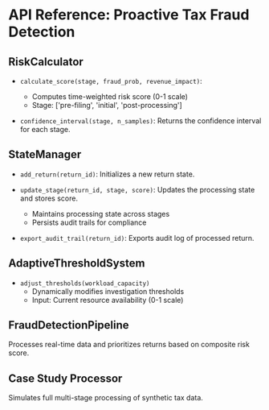   # API Reference: Proactive Tax Fraud Detection


## RiskCalculator
- `calculate_score(stage, fraud_prob, revenue_impact)`:
  - Computes time-weighted risk score (0-1 scale)
  - Stage: ['pre-filing', 'initial', 'post-processing']
  
- `confidence_interval(stage, n_samples)`:
  Returns the confidence interval for each stage.

## StateManager
- `add_return(return_id)`:
  Initializes a new return state.

- `update_stage(return_id, stage, score)`:
  Updates the processing state and stores score.
  - Maintains processing state across stages
  - Persists audit trails for compliance

- `export_audit_trail(return_id)`:
  Exports audit log of processed return.

## AdaptiveThresholdSystem
- `adjust_thresholds(workload_capacity)`
  - Dynamically modifies investigation thresholds
  - Input: Current resource availability (0-1 scale)

## FraudDetectionPipeline
Processes real-time data and prioritizes returns based on composite risk score.

## Case Study Processor
Simulates full multi-stage processing of synthetic tax data.

